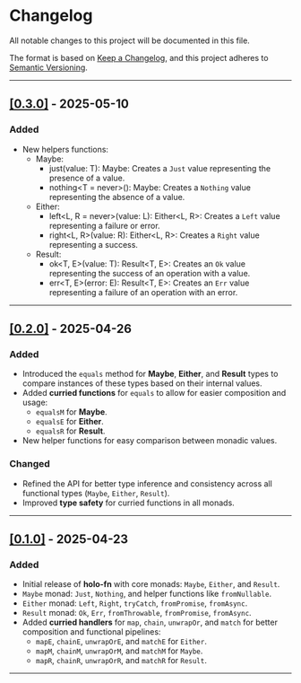 # Changelog

All notable changes to this project will be documented in this file.

The format is based on [Keep a Changelog](https://keepachangelog.com/en/1.0.0/), and this project adheres to [Semantic Versioning](https://semver.org/spec/v2.0.0.html).

---

## [[0.3.0]](https://github.com/richecr/holo-fn/releases/tag/v0.3.0) - 2025-05-10

### Added
- New helpers functions:
  - Maybe:
    - just(value: T): Maybe<T>: Creates a `Just` value representing the presence of a value.
    - nothing<T = never>(): Maybe<T>: Creates a `Nothing` value representing the absence of a value.
  - Either:
    - left<L, R = never>(value: L): Either<L, R>: Creates a `Left` value representing a failure or error.
    - right<L, R>(value: R): Either<L, R>: Creates a `Right` value representing a success.
  - Result:
    - ok<T, E>(value: T): Result<T, E>: Creates an `Ok` value representing the success of an operation with a value.
    - err<T, E>(error: E): Result<T, E>: Creates an `Err` value representing a failure of an operation with an error.
  
---

## [[0.2.0]](https://github.com/richecr/holo-fn/releases/tag/v0.2.0) - 2025-04-26

### Added
- Introduced the `equals` method for **Maybe**, **Either**, and **Result** types to compare instances of these types based on their internal values.
- Added **curried functions** for `equals` to allow for easier composition and usage:
  - `equalsM` for **Maybe**.
  - `equalsE` for **Either**.
  - `equalsR` for **Result**.
- New helper functions for easy comparison between monadic values.

### Changed
- Refined the API for better type inference and consistency across all functional types (`Maybe`, `Either`, `Result`).
- Improved **type safety** for curried functions in all monads.
  
---

## [[0.1.0]](https://github.com/richecr/holo-fn/releases/tag/v0.1.0) - 2025-04-23

### Added
- Initial release of **holo-fn** with core monads: `Maybe`, `Either`, and `Result`.
- `Maybe` monad: `Just`, `Nothing`, and helper functions like `fromNullable`.
- `Either` monad: `Left`, `Right`, `tryCatch`, `fromPromise`, `fromAsync`.
- `Result` monad: `Ok`, `Err`, `fromThrowable`, `fromPromise`, `fromAsync`.
- Added **curried handlers** for `map`, `chain`, `unwrapOr`, and `match` for better composition and functional pipelines:
  - `mapE`, `chainE`, `unwrapOrE`, and `matchE` for `Either`.
  - `mapM`, `chainM`, `unwrapOrM`, and `matchM` for `Maybe`.
  - `mapR`, `chainR`, `unwrapOrR`, and `matchR` for `Result`.
  
---
